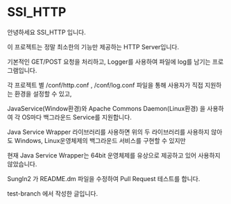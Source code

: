 # SSI_HTTP

안녕하세요 SSI_HTTP 입니다.

이 프로젝트는 정말 최소한의 기능만 제공하는 HTTP Server입니다.

기본적인 GET/POST 요청을 처리하고, Logger를 사용하여 파일에 log를 남기는 프로그램입니다.

각 프로젝트 별 /conf/http.conf , /conf/log.conf 파일을 통해 사용자가 직접 지원하는 환경을 설정할 수 있고, 

JavaService(Window환경)와 Apache Commons Daemon(Linux환경) 을 사용하여 각 OS마다 백그라운드 Service를 지원합니다.

Java Service Wrapper 라이브러리를 사용하면 위의 두 라이브러리를 사용하지 않아도 Windows, Linux운영체제의 백그라운드 서비스를 구현할 수 있지만

현재 Java Service Wrapper는 64bit 운영체제를 유상으로 제공하고 있어 사용하지 않았습니다.

SungIn2 가 README.dm 파일을 수정하여 Pull Request 테스트를 합니다.

test-branch 에서 작성한 글입니다.
